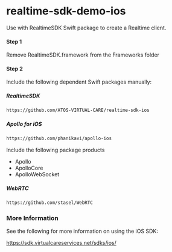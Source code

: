 # realtime-sdk-demo-ios

Use with RealtimeSDK Swift package to create a Realtime client.

#### Step 1
Remove RealtimeSDK.framework from the Frameworks folder

#### Step 2
Include the following dependent Swift packages manually:

##### RealtimeSDK
```html
https://github.com/ATOS-VIRTUAL-CARE/realtime-sdk-ios
```

##### Apollo for iOS
```html
https://github.com/phanikavi/apollo-ios
```

Include the following package products
* Apollo
* ApolloCore
* ApolloWebSocket

##### WebRTC
```html
https://github.com/stasel/WebRTC
```

### More Information

See the following for more information on using the iOS SDK:

https://sdk.virtualcareservices.net/sdks/ios/
